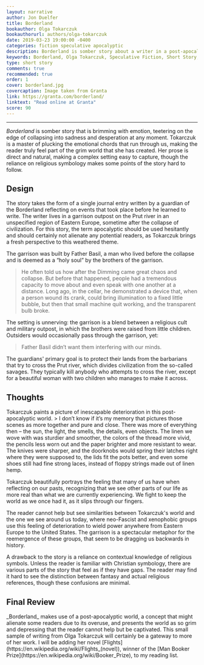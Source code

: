 ```yaml
---
layout: narrative
author: Jon Duelfer
title: Borderland
bookauthor: Olga Tokarczuk
bookauthorurl: authors/olga-tokarczuk
date: 2019-03-23 19:00:00 -0400
categories: fiction speculative apocalyptic
description: Borderland is somber story about a writer in a post-apocalyptic world who is trying to make sense of the collapsing world around him.
keywords: Borderland, Olga Tokarczuk, Speculative Fiction, Short Story, review
type: short story
comments: true
recommended: true
order: 1
cover: borderland.jpg
covercaption: Image taken from Granta
link: https://granta.com/borderland/
linktext: "Read online at Granta"
score: 90
---
```

<hr/>

_Borderland_ is somber story that is brimming with emotion, teetering on the edge of collapsing into sadness and desperation at any moment. Tokarczuk is a master of plucking the emotional chords that run through us, making the reader truly feel part of the grim world that she has created. Her prose is direct and natural, making a complex setting easy to capture, though the reliance on religious symbology makes some points of the story hard to follow.

<h2><strong>Design</strong></h2>
The story takes the form of a single journal entry written by a guardian of the Borderland reflecting on events that took place before he learned to write. The writer lives in a garrison outpost on the Prut river in an unspecified region of Eastern Europe, sometime after the collapse of civilization. For this story, the term apocalyptic should be used hesitantly and should certainly not alienate any potential readers, as Tokarczuk brings a fresh perspective to this weathered theme. 

The garrison was built by Father Basil, a man who lived before the collapse and is deemed as a “holy soul” by the brothers of the garrison.
> He often told us how after the Dimming came great chaos and collapse. But before that happened, people had a tremendous capacity to move about and even speak with one another at a distance. Long ago, in the cellar, he demonstrated a device that, when a person wound its crank, could bring illumination to a fixed little bubble, but then that small machine quit working, and the transparent bulb broke.

The setting is unnerving: the garrison is a blend between a religious cult and military outpost, in which the brothers were raised from little children. Outsiders would occasionally pass through the garrison, yet:
> Father Basil didn’t want them interfering with our minds.

The guardians' primary goal is to protect their lands from the barbarians that try to cross the Prut river, which divides civilization from the so-called savages. They typically kill anybody who attempts to cross the river, except for a beautiful woman with two children who manages to make it across.

<h2><strong>Thoughts</strong></h2>
Tokarczuk paints a picture of inescapable deterioration in this post-apocalyptic world.
> I don’t know if it’s my memory that pictures those scenes as more together and pure and close. There was more of everything then – the sun, the light, the smells, the details, even objects. The linen we wove with was sturdier and smoother, the colors of the thread more vivid, the pencils less worn out and the paper brighter and more resistant to wear. The knives were sharper, and the doorknobs would spring their latches right where they were supposed to, the lids fit the pots better, and even some shoes still had fine strong laces, instead of floppy strings made out of linen hemp.

Tokarczuk beautifully portrays the feeling that many of us have when reflecting on our pasts, recognizing that we see other parts of our life as more real than what we are currently experiencing. We fight to keep the world as we once had it, as it slips through our fingers.

The reader cannot help but see similarities between Tokarczuk's world and the one we see around us today, where neo-Fascist and xenophobic groups use this feeling of deterioration to wield power anywhere from Eastern Europe to the United States. The garrison is a spectacular metaphor for the reemergence of these groups, that seem to be dragging us backwards in history.

A drawback to the story is a reliance on contextual knowledge of religious symbols. Unless the reader is familiar with Christian symbology, there are various parts of the story that feel as if they have gaps. The reader may find it hard to see the distinction between fantasy and actual religious references, though these confusions are minimal.

<h2><strong>Final Review</strong></h2>
_Borderland_ makes use of a post-apocalyptic world, a concept that might alienate some readers due to its overuse, and presents the world as so grim and depressing that the reader cannot help but be captivated. This small sample of writing from Olga Tokarczuk will certainly be a gateway to more of her work. I will  be adding her novel [Flights](https://en.wikipedia.org/wiki/Flights_(novel)), winner of the [Man Booker Prize](https://en.wikipedia.org/wiki/Booker_Prize), to my reading list.